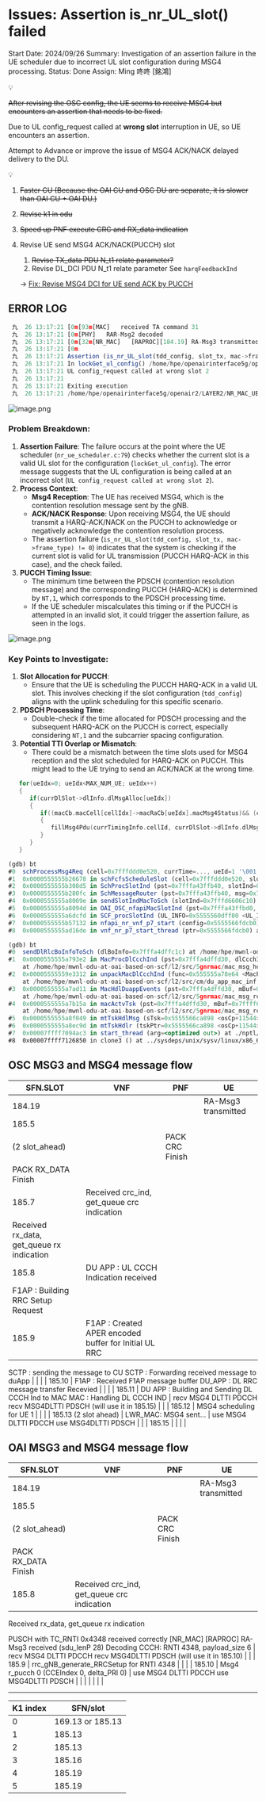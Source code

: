 # Issues:  Assertion is_nr_UL_slot() failed

Start Date: 2024/09/26
Summary: Investigation of an assertion failure in the UE scheduler due to incorrect UL slot configuration during MSG4 processing.
Status: Done
Assign: Ming 咚咚 [銘鴻]

<aside>
💡

~~After revising the OSC config, the UE seems to receive MSG4 but encounters an assertion that needs to be fixed.~~

Due to UL config_request called at **wrong slot** interruption in UE, so UE encounters an assertion.

Attempt to Advance or improve the issue of MSG4 ACK/NACK delayed delivery to the DU.

</aside>

<aside>
💡

1. ~~Faster CU (Because the OAI CU and OSC DU are separate, it is slower than OAI CU + OAI DU.)~~
2. ~~Revise k1 in odu~~
3. ~~Speed up PNF execute CRC and RX_data indication~~
4. Revise UE send MSG4 ACK/NACK(PUCCH) slot 
    1.  ~~Revise TX_data PDU N_t1 relate parameter?~~
    2. Revise DL_DCI PDU N_t1 relate parameter See `harqFeedbackInd`
    
    → [Fix: Revise MSG4 DCI for UE send ACK by PUCCH](Fix%20Revise%20MSG4%20DCI%20for%20UE%20send%20ACK%20by%20PUCCH%201211009831438127ae57f72634801405.md) 
    
</aside>

## ERROR LOG

```jsx
 九  26 13:17:21 [0m[93m[MAC]   received TA command 31
 九  26 13:17:21 [0m[PHY]   RAR-Msg2 decoded
 九  26 13:17:21 [0m[32m[NR_MAC]   [RAPROC][184.19] RA-Msg3 transmitted
 九  26 13:17:21 [0m
 九  26 13:17:21 Assertion (is_nr_UL_slot(tdd_config, slot_tx, mac->frame_type) != 0) failed!
 九  26 13:17:21 In lockGet_ul_config() /home/hpe/openairinterface5g/openair2/LAYER2/NR_MAC_UE/nr_ue_scheduler.c:79
 九  26 13:17:21 UL config_request called at wrong slot 2
 九  26 13:17:21 
 九  26 13:17:21 Exiting execution
 九  26 13:17:21 /home/hpe/openairinterface5g/openair2/LAYER2/NR_MAC_UE/nr_ue_scheduler.c:79 lockGet_ul_config() Exiting OAI softmodem: _Assert_Exit_

```

![image.png](image%2051.png)

### Problem Breakdown:

1. **Assertion Failure**: The failure occurs at the point where the UE scheduler (`nr_ue_scheduler.c:79`) checks whether the current slot is a valid UL slot for the configuration (`lockGet_ul_config`). The error message suggests that the UL configuration is being called at an incorrect slot (`UL config_request called at wrong slot 2`).
2. **Process Context**:
    - **Msg4 Reception**: The UE has received MSG4, which is the contention resolution message sent by the gNB.
    - **ACK/NACK Response**: Upon receiving MSG4, the UE should transmit a HARQ-ACK/NACK on the PUCCH to acknowledge or negatively acknowledge the contention resolution process.
    - The assertion failure (`is_nr_UL_slot(tdd_config, slot_tx, mac->frame_type) != 0`) indicates that the system is checking if the current slot is valid for UL transmission (PUCCH HARQ-ACK in this case), and the check failed.
3. **PUCCH Timing Issue**:
    - The minimum time between the PDSCH (contention resolution message) and the corresponding PUCCH (HARQ-ACK) is determined by `NT,1`, which corresponds to the PDSCH processing time.
    - If the UE scheduler miscalculates this timing or if the PUCCH is attempted in an invalid slot, it could trigger the assertion failure, as seen in the logs.

![image.png](image%2052.png)

### Key Points to Investigate:

1. **Slot Allocation for PUCCH**:
    - Ensure that the UE is scheduling the PUCCH HARQ-ACK in a valid UL slot. This involves checking if the slot configuration (`tdd_config`) aligns with the uplink scheduling for this specific scenario.
2. **PDSCH Processing Time**:
    - Double-check if the time allocated for PDSCH processing and the subsequent HARQ-ACK on the PUCCH is correct, especially considering `NT,1` and the subcarrier spacing configuration.
3. **Potential TTI Overlap or Mismatch**:
    - There could be a mismatch between the time slots used for MSG4 reception and the slot scheduled for HARQ-ACK on PUCCH. This might lead to the UE trying to send an ACK/NACK at the wrong time.

```c
   for(ueIdx=0; ueIdx<MAX_NUM_UE; ueIdx++)
   {
      if(currDlSlot->dlInfo.dlMsgAlloc[ueIdx])
      {
         if((macCb.macCell[cellIdx]->macRaCb[ueIdx].macMsg4Status)&& (currDlSlot->dlInfo.dlMsgAlloc[ueIdx]->dlMsgPdschCfg))
         {
            fillMsg4Pdu(currTimingInfo.cellId, currDlSlot->dlInfo.dlMsgAlloc[ueIdx]);
         }
      }
   }
```

```jsx
(gdb) bt 
#0  schProcessMsg4Req (cell=0x7fffddd0e520, currTime=..., ueId=1 '\001', isRetxMsg4=false, msg4HqProc=0x7fffddd12498) at /home/hpe/mwnl-odu-at-oai-based-on-scf/l2/src/5gnrsch/sch_common.c:1759
#1  0x0000555555b26678 in schFcfsScheduleSlot (cell=0x7fffddd0e520, slotInd=0x7fffd6606c10, schInst=0 '\000') at /home/hpe/mwnl-odu-at-oai-based-on-scf/l2/src/5gnrsch/sch_fcfs.c:1202
#2  0x0000555555b308d5 in SchProcSlotInd (pst=0x7fffa43ffb40, slotInd=0x7fffd6606c10) at /home/hpe/mwnl-odu-at-oai-based-on-scf/l2/src/5gnrsch/sch_slot_ind.c:716
#3  0x0000555555b280fc in SchMessageRouter (pst=0x7fffa43ffb40, msg=0x7fffd6606c10) at /home/hpe/mwnl-odu-at-oai-based-on-scf/l2/src/5gnrsch/sch_msg_router.c:290
#4  0x0000555555a8009e in sendSlotIndMacToSch (slotInd=0x7fffd6606c10) at /home/hpe/mwnl-odu-at-oai-based-on-scf/l2/src/5gnrmac/mac_slot_ind.c:385
#5  0x0000555555a8094d in OAI_OSC_nfapiMacSlotInd (pst=0x7fffa43ffbd0, slotInd=0x7fffd6606c10) at /home/hpe/mwnl-odu-at-oai-based-on-scf/l2/src/5gnrmac/mac_slot_ind.c:652
#6  0x0000555555a6dcfd in SCF_procSlotInd (UL_INFO=0x5555560dff80 <UL_INFO>) at /home/hpe/mwnl-odu-at-oai-based-on-scf/l2/src/5gnrmac/lwr_mac_handle_phy.c:156
#7  0x0000555555b57132 in nfapi_nr_vnf_p7_start (config=0x5555566fdcb0) at /home/hpe/mwnl-odu-at-oai-based-on-scf/l2/src/nfapi/open-nFAPI/vnf/src/vnf_p7_interface.c:363
#8  0x0000555555ad16de in vnf_nr_p7_start_thread (ptr=0x5555566fdcb0) at /home/hpe/mwnl-odu-at-oai-based-on-scf/l2/src/nfapi/oai_integration/nfapi_vnf.c:1411
```

```jsx
(gdb) bt
#0  sendDlRlcBoInfoToSch (dlBoInfo=0x7fffa4dffc1c) at /home/hpe/mwnl-odu-at-oai-based-on-scf/l2/src/5gnrmac/mac_msg_hdl.c:66
#1  0x0000555555a793e2 in MacProcDlCcchInd (pst=0x7fffa4dffd30, dlCcchIndInfo=0x7ffff697e410)
    at /home/hpe/mwnl-odu-at-oai-based-on-scf/l2/src/5gnrmac/mac_msg_hdl.c:699
#2  0x00005555559e3312 in unpackMacDlCcchInd (func=0x555555a78e64 <MacProcDlCcchInd>, pst=0x7fffa4dffd30, mBuf=0x7ffff697da10)
    at /home/hpe/mwnl-odu-at-oai-based-on-scf/l2/src/cm/du_app_mac_inf.c:749
#3  0x0000555555a7ad11 in MacHdlDuappEvents (pst=0x7fffa4dffd30, mBuf=0x7ffff697da10)
    at /home/hpe/mwnl-odu-at-oai-based-on-scf/l2/src/5gnrmac/mac_msg_router.c:131
#4  0x0000555555a7b15a in macActvTsk (pst=0x7fffa4dffd30, mBuf=0x7ffff697da10)
    at /home/hpe/mwnl-odu-at-oai-based-on-scf/l2/src/5gnrmac/mac_msg_router.c:549
#5  0x0000555555a8f049 in mtTskHdlMsg (sTsk=0x5555566ca898 <osCp+11544>) at /home/hpe/mwnl-odu-at-oai-based-on-scf/l2/src/mt/mt_ss.c:4982
#6  0x0000555555a8ec9d in mtTskHdlr (tskPtr=0x5555566ca898 <osCp+11544>) at /home/hpe/mwnl-odu-at-oai-based-on-scf/l2/src/mt/mt_ss.c:4759
#7  0x00007ffff7094ac3 in start_thread (arg=<optimized out>) at ./nptl/pthread_create.c:442
#8  0x00007ffff7126850 in clone3 () at ../sysdeps/unix/sysv/linux/x86_64/clone3.S:81
```

## OSC MSG3 and MSG4 message flow

| **SFN.SLOT** | **VNF** | **PNF** | **UE** |
| --- | --- | --- | --- |
| 184.19 |  |  | RA-Msg3 transmitted |
| 185.5
(2 slot_ahead) |  | PACK CRC Finish
PACK RX_DATA Finish |  |
| 185.7 | Received crc_ind, get_queue crc indication
Received rx_data, get_queue rx indication |  |  |
| 185.8 | DU APP : UL CCCH Indication received
F1AP : Building RRC Setup Request |  |  |
| 185.9 | F1AP : Created APER encoded buffer for Initial UL RRC
SCTP : sending the message to CU
SCTP : Forwarding received message to duApp |  |  |
| 185.10 | F1AP : Received F1AP message buffer
DU_APP : DL RRC message transfer Recevied |  |  |
| 185.11 | DU APP : Building and Sending DL CCCH Ind to MAC
MAC : Handling DL CCCH IND | recv MSG4 DLTTI PDCCH
recv MSG4DLTTI PDSCH
(will use it in 185.15) |  |
| 185.12 | MSG4 scheduling for UE 1 |  |  |
| 185.13
(2 slot ahead) |  LWR_MAC: MSG4 sent… | use MSG4 DLTTI PDCCH
use MSG4DLTTI PDSCH |  |
| 185.15 |  |  |  |

## OAI MSG3 and MSG4 message flow

| **SFN.SLOT** | **VNF** | **PNF** | **UE** |
| --- | --- | --- | --- |
| 184.19 |  |  | RA-Msg3 transmitted |
| 185.5
(2 slot_ahead) |  | PACK CRC Finish
PACK RX_DATA Finish |  |
| 185.8 | Received crc_ind, get_queue crc indication
Received rx_data, get_queue rx indication

PUSCH with TC_RNTI 0x4348 received correctly
[NR_MAC]   [RAPROC] RA-Msg3 received (sdu_lenP 28)
Decoding CCCH: RNTI 4348, payload_size 6 | recv MSG4 DLTTI PDCCH
recv MSG4DLTTI PDSCH
(will use it in 185.10) |  |
| 185.9 | rrc_gNB_generate_RRCSetup for RNTI 4348 |  |  |
| 185.10 | Msg4 r_pucch 0 (CCEIndex 0, delta_PRI 0) | use MSG4 DLTTI PDCCH
use MSG4DLTTI PDSCH |  |
|  |  |  |  |

---

| K1 index | SFN/slot |
| --- | --- |
| 0 | 169.13 or 185.13 |
| 1 | 185.13 |
| 2 | 185.13 |
| 3 | 185.16 |
| 4 | 185.19 |
| 5 | 185.19 |